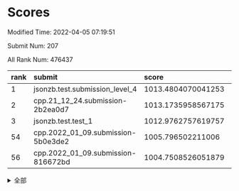 # Scores

Modified Time: 2022-04-05 07:19:51

Submit Num: 207

All Rank Num: 476437

| rank |               submit               |       score        |       sigma        | pk_num |
| :--- | :--------------------------------- | :----------------- | :----------------- | :----- |
| 1    | jsonzb.test.submission_level_4     | 1013.4804070041253 | 0.8127167476652055 | 9212   |
| 2    | cpp.21_12_24.submission-2b2ea0d7   | 1013.1735958567175 | 0.7756673303734334 | 9205   |
| 3    | jsonzb.test.test_1                 | 1012.9762757619757 | 0.8006616692746158 | 9202   |
| 54   | cpp.2022_01_09.submission-5b0e3de2 | 1005.796502211006  | 0.7339312095960892 | 9204   |
| 56   | cpp.2022_01_09.submission-816672bd | 1004.7508526051879 | 0.7408970870716306 | 9209   |


<details>
<summary>全部</summary>

| rank |                 submit                 |       score        |       sigma        | pk_num |
| :--- | :------------------------------------- | :----------------- | :----------------- | :----- |
| 1    | jsonzb.test.submission_level_4         | 1013.4804070041253 | 0.8127167476652055 | 9212   |
| 2    | cpp.21_12_24.submission-2b2ea0d7       | 1013.1735958567175 | 0.7756673303734334 | 9205   |
| 3    | jsonzb.test.test_1                     | 1012.9762757619757 | 0.8006616692746158 | 9202   |
| 4    | gobigger.level_3.submission_level_3_10 | 1012.3398550846896 | 0.777711243002726  | 9207   |
| 5    | gobigger.level_3.submission_level_3_8  | 1011.5901583972615 | 0.7897379076862497 | 9213   |
| 6    | gobigger.level_3.submission_level_3_1  | 1011.518644890468  | 0.7417386535030328 | 9208   |
| 7    | gobigger.level_3.submission_level_3_4  | 1011.3585163284235 | 0.7452453110585676 | 9207   |
| 8    | gobigger.level_3.submission_level_3_12 | 1010.954949890754  | 0.7911634365331326 | 9211   |
| 9    | gobigger.level_3.submission_level_3_18 | 1010.9208545650741 | 0.7385579746234109 | 9209   |
| 10   | gobigger.level_3.submission_level_3_11 | 1010.8962928989864 | 0.7591792278798777 | 9207   |
| 11   | gobigger.level_3.submission_level_3_21 | 1010.8688263203638 | 0.7498771619917095 | 9204   |
| 12   | gobigger.level_3.submission_level_3_15 | 1010.7559927564092 | 0.7843441932714864 | 9207   |
| 13   | gobigger.level_3.submission_level_3_26 | 1010.7385221462664 | 0.7760730393809474 | 9209   |
| 14   | gobigger.level_3.submission_level_3_49 | 1010.7137638118116 | 0.7710173588058347 | 9203   |
| 15   | gobigger.level_3.submission_level_3_13 | 1010.7117685686636 | 0.7846604706784741 | 9210   |
| 16   | gobigger.level_3.submission_level_3_17 | 1010.7015144339183 | 0.7702712304250552 | 9209   |
| 17   | gobigger.level_3.submission_level_3_47 | 1010.693873141385  | 0.7583255008415504 | 9201   |
| 18   | gobigger.level_3.submission_level_3_19 | 1010.6364870060637 | 0.747640844360107  | 9211   |
| 19   | gobigger.level_3.submission_level_3_31 | 1010.5068830646401 | 0.7429717227321336 | 9208   |
| 20   | gobigger.level_3.submission_level_3_41 | 1010.4921045127089 | 0.7701755169492641 | 9206   |
| 21   | gobigger.level_3.submission_level_3_37 | 1010.4119571394388 | 0.7614262685813648 | 9209   |
| 22   | gobigger.level_3.submission_level_3_45 | 1010.3223798042495 | 0.7382962940930239 | 9202   |
| 23   | gobigger.level_3.submission_level_3_22 | 1010.2918177280102 | 0.7644954412366942 | 9209   |
| 24   | gobigger.level_3.submission_level_3_5  | 1010.2721909669264 | 0.7665276561774459 | 9196   |
| 25   | gobigger.level_3.submission_level_3_36 | 1010.148768645846  | 0.7352868919069027 | 9205   |
| 26   | gobigger.level_3.submission_level_3_35 | 1010.0066116833274 | 0.7374694497337871 | 9205   |
| 27   | gobigger.level_3.submission_level_3_32 | 1009.8967521997338 | 0.7731028926740493 | 9209   |
| 28   | gobigger.level_3.submission_level_3_25 | 1009.8086961862576 | 0.7438484508599758 | 9208   |
| 29   | gobigger.level_3.submission_level_3_27 | 1009.7454551804049 | 0.7509394220921102 | 9206   |
| 30   | gobigger.level_3.submission_level_3_7  | 1009.7407096987031 | 0.735495517926728  | 9205   |
| 31   | gobigger.level_3.submission_level_3_20 | 1009.7357270531983 | 0.7476360220016713 | 9205   |
| 32   | gobigger.level_3.submission_level_3_39 | 1009.7347450471899 | 0.7567874248116855 | 9207   |
| 33   | gobigger.level_3.submission_level_3_44 | 1009.7311476685377 | 0.7614565133067319 | 9207   |
| 34   | gobigger.level_3.submission_level_3_2  | 1009.680667386159  | 0.7501435768208367 | 9204   |
| 35   | gobigger.level_3.submission_level_3_40 | 1009.5859449868842 | 0.7371121092853455 | 9203   |
| 36   | gobigger.level_3.submission_level_3_3  | 1009.5651194814143 | 0.7428562958158298 | 9208   |
| 37   | gobigger.level_3.submission_level_3_43 | 1009.5078217357197 | 0.8065746718782514 | 9210   |
| 38   | gobigger.level_3.submission_level_3_16 | 1009.4992467104554 | 0.7629121588885782 | 9209   |
| 39   | gobigger.level_3.submission_level_3_29 | 1009.4883185146512 | 0.7620142485424791 | 9203   |
| 40   | gobigger.level_3.submission_level_3_9  | 1009.4712619150002 | 0.7527356168481496 | 9203   |
| 41   | gobigger.level_3.submission_level_3_0  | 1009.4339358678375 | 0.7742500736801315 | 9207   |
| 42   | gobigger.level_3.submission_level_3_23 | 1009.4097406110556 | 0.7485246875378786 | 9208   |
| 43   | gobigger.level_3.submission_level_3_38 | 1009.400236348615  | 0.7418160558594412 | 9205   |
| 44   | gobigger.level_3.submission_level_3_46 | 1009.2467639198246 | 0.743481202339453  | 9208   |
| 45   | gobigger.level_3.submission_level_3_48 | 1009.2226134957812 | 0.7545135348114844 | 9210   |
| 46   | gobigger.level_3.submission_level_3_42 | 1009.2150469670026 | 0.740301123423207  | 9210   |
| 47   | gobigger.level_3.submission_level_3_34 | 1009.0460471387852 | 0.7356559846442847 | 9205   |
| 48   | gobigger.level_3.submission_level_3_14 | 1008.9793164927016 | 0.7528313731986578 | 9213   |
| 49   | gobigger.level_3.submission_level_3_24 | 1008.9394069783355 | 0.7554009491582565 | 9207   |
| 50   | gobigger.level_3.submission_level_3_6  | 1008.8247715231734 | 0.7646276518080304 | 9208   |
| 51   | gobigger.level_3.submission_level_3_33 | 1008.6999759751102 | 0.726912236608089  | 9203   |
| 52   | gobigger.level_3.submission_level_3_30 | 1008.1431259673736 | 0.7375422294177718 | 9204   |
| 53   | gobigger.level_3.submission_level_3_28 | 1008.0313107103428 | 0.7202373380246813 | 9207   |
| 54   | cpp.2022_01_09.submission-5b0e3de2     | 1005.796502211006  | 0.7339312095960892 | 9204   |
| 55   | gobigger.level_1.submission_level_1_24 | 1004.9108773795226 | 0.7203671326944605 | 9207   |
| 56   | cpp.2022_01_09.submission-816672bd     | 1004.7508526051879 | 0.7408970870716306 | 9209   |
| 57   | gobigger.level_1.submission_level_1_34 | 1004.5495244954149 | 0.7044259037281081 | 9207   |
| 58   | gobigger.level_1.submission_level_1_3  | 1004.4122584924186 | 0.731389454813317  | 9205   |
| 59   | gobigger.level_1.submission_level_1_23 | 1004.3598474180618 | 0.7183048965037101 | 9209   |
| 60   | gobigger.level_1.submission_level_1_29 | 1004.268548926761  | 0.7166781957548493 | 9205   |
| 61   | gobigger.level_1.submission_level_1_16 | 1004.2139945975506 | 0.7104906256842434 | 9204   |
| 62   | gobigger.level_1.submission_level_1_31 | 1004.184932548789  | 0.7154801171090265 | 9206   |
| 63   | gobigger.level_1.submission_level_1_37 | 1004.1752655948197 | 0.7020561011074972 | 9204   |
| 64   | gobigger.level_1.submission_level_1_36 | 1004.1576131524502 | 0.7285044920727238 | 9204   |
| 65   | gobigger.level_1.submission_level_1_32 | 1004.0280653849487 | 0.7256487144673496 | 9207   |
| 66   | gobigger.level_1.submission_level_1_4  | 1003.9383968129762 | 0.7070717651380687 | 9204   |
| 67   | gobigger.level_1.submission_level_1_45 | 1003.7397895895157 | 0.7091268249981166 | 9204   |
| 68   | gobigger.level_1.submission_level_1_13 | 1003.6897763981628 | 0.7099500816155924 | 9202   |
| 69   | gobigger.level_1.submission_level_1_17 | 1003.6333399423388 | 0.7220874230896959 | 9204   |
| 70   | gobigger.level_1.submission_level_1_28 | 1003.5466148402801 | 0.7089163469030155 | 9209   |
| 71   | gobigger.level_1.submission_level_1_40 | 1003.5391017349552 | 0.7171364946705928 | 9204   |
| 72   | gobigger.level_1.submission_level_1_5  | 1003.415409714772  | 0.7230474769072643 | 9209   |
| 73   | gobigger.level_1.submission_level_1_47 | 1003.3937193482668 | 0.7253456319102554 | 9208   |
| 74   | gobigger.level_1.submission_level_1_12 | 1003.3768110470628 | 0.7172829625087763 | 9210   |
| 75   | gobigger.level_1.submission_level_1_19 | 1003.3266085689521 | 0.7205812245860053 | 9211   |
| 76   | gobigger.level_1.submission_level_1_30 | 1003.3038962419855 | 0.7240432667028398 | 9210   |
| 77   | gobigger.level_1.submission_level_1_41 | 1003.2203468160021 | 0.70951806011732   | 9205   |
| 78   | gobigger.level_1.submission_level_1_9  | 1003.1938579955964 | 0.7101713765819854 | 9203   |
| 79   | gobigger.level_1.submission_level_1_2  | 1003.1800727791261 | 0.7164696933127656 | 9206   |
| 80   | gobigger.level_1.submission_level_1_7  | 1003.1678748539225 | 0.7139476310528405 | 9211   |
| 81   | gobigger.level_1.submission_level_1_21 | 1003.0672924215382 | 0.7200230465909081 | 9209   |
| 82   | gobigger.level_1.submission_level_1_39 | 1003.0575535511778 | 0.7138965527717285 | 9208   |
| 83   | gobigger.level_1.submission_level_1_22 | 1003.0130725775444 | 0.7084761156553911 | 9208   |
| 84   | gobigger.level_1.submission_level_1_6  | 1002.8688512482095 | 0.7277465464241859 | 9202   |
| 85   | gobigger.level_1.submission_level_1_10 | 1002.863208720416  | 0.7186242694628582 | 9200   |
| 86   | gobigger.level_1.submission_level_1_11 | 1002.80560975815   | 0.7157492031057636 | 9207   |
| 87   | gobigger.level_1.submission_level_1_42 | 1002.7104846525092 | 0.7136735516487623 | 9212   |
| 88   | gobigger.level_1.submission_level_1_14 | 1002.681265496055  | 0.7064955506251046 | 9204   |
| 89   | gobigger.level_1.submission_level_1_1  | 1002.6324248263697 | 0.724602027970793  | 9212   |
| 90   | gobigger.level_1.submission_level_1_26 | 1002.5947169922888 | 0.7089231144107749 | 9210   |
| 91   | gobigger.level_1.submission_level_1_46 | 1002.5903978379238 | 0.7074395683398782 | 9202   |
| 92   | gobigger.level_1.submission_level_1_48 | 1002.5505312587319 | 0.7204413525285074 | 9209   |
| 93   | gobigger.level_1.submission_level_1_33 | 1002.5254541961287 | 0.7099851119212385 | 9204   |
| 94   | gobigger.level_1.submission_level_1_15 | 1002.4283507384829 | 0.725064873597745  | 9201   |
| 95   | gobigger.level_1.submission_level_1_0  | 1002.4230593934732 | 0.7155804978379039 | 9206   |
| 96   | gobigger.level_1.submission_level_1_38 | 1002.3632061349543 | 0.7092159530352377 | 9210   |
| 97   | gobigger.level_1.submission_level_1_20 | 1002.2361710849486 | 0.7187624680309765 | 9208   |
| 98   | gobigger.level_1.submission_level_1_8  | 1002.234948484785  | 0.7142637372183107 | 9204   |
| 99   | gobigger.level_1.submission_level_1_44 | 1002.2313961824125 | 0.7199188662202595 | 9205   |
| 100  | gobigger.level_1.submission_level_1_18 | 1002.1174666284836 | 0.7293630824769332 | 9205   |
| 101  | gobigger.level_1.submission_level_1_25 | 1002.0152346822838 | 0.7158278449536134 | 9208   |
| 102  | gobigger.level_1.submission_level_1_43 | 1001.9336097606719 | 0.7106068438627863 | 9202   |
| 103  | gobigger.level_1.submission_level_1_35 | 1001.9052177977857 | 0.7069439822943627 | 9208   |
| 104  | gobigger.level_1.submission_level_1_27 | 1001.5272755890867 | 0.7036682451346689 | 9203   |
| 105  | gobigger.level_1.submission_level_1_49 | 1001.5024213848176 | 0.7079818157674006 | 9207   |
| 106  | gobigger.random.submission_random_37   | 997.7469382450654  | 0.7090543039824486 | 9207   |
| 107  | gobigger.random.submission_random_27   | 997.5668078707373  | 0.7080962978462836 | 9209   |
| 108  | gobigger.random.submission_random_39   | 997.5572329219398  | 0.7039300472620419 | 9207   |
| 109  | gobigger.random.submission_random_25   | 997.2011515404927  | 0.707524823363785  | 9204   |
| 110  | gobigger.random.submission_random_10   | 997.0967671701021  | 0.7197649972974616 | 9213   |
| 111  | gobigger.random.submission_random_34   | 997.0530056698109  | 0.7169022754654517 | 9205   |
| 112  | gobigger.random.submission_random_35   | 996.9730749975204  | 0.702361400095807  | 9208   |
| 113  | gobigger.random.submission_random_3    | 996.855372256531   | 0.7135958481595477 | 9212   |
| 114  | gobigger.random.submission_random_12   | 996.8410062231325  | 0.7099287272207475 | 9208   |
| 115  | gobigger.random.submission_random_44   | 996.7798476397314  | 0.7035622685630081 | 9209   |
| 116  | gobigger.random.submission_random_28   | 996.7545897719305  | 0.70690713837236   | 9205   |
| 117  | gobigger.random.submission_random_31   | 996.7081372211851  | 0.7133070852313377 | 9209   |
| 118  | gobigger.random.submission_random_49   | 996.7027513440619  | 0.7141373775549442 | 9203   |
| 119  | gobigger.random.submission_random_38   | 996.6343331801226  | 0.6974721359397523 | 9211   |
| 120  | gobigger.random.submission_random_16   | 996.5978159246481  | 0.7249201802809353 | 9200   |
| 121  | gobigger.random.submission_random_11   | 996.5571199197776  | 0.7055871310007249 | 9211   |
| 122  | gobigger.random.submission_random_22   | 996.5523750933464  | 0.7151216708698052 | 9208   |
| 123  | gobigger.random.submission_random_41   | 996.5037145420687  | 0.7081826146336229 | 9208   |
| 124  | gobigger.random.submission_random_43   | 996.4862193207038  | 0.7048922794608392 | 9204   |
| 125  | gobigger.random.submission_random_13   | 996.4165444334648  | 0.7083251664502616 | 9205   |
| 126  | gobigger.random.submission_random_20   | 996.4109978615726  | 0.6990106472545983 | 9207   |
| 127  | gobigger.random.submission_random_21   | 996.4024895180523  | 0.700055840273181  | 9213   |
| 128  | gobigger.random.submission_random_42   | 996.3662835266149  | 0.7153581152444596 | 9208   |
| 129  | gobigger.random.submission_random_5    | 996.3308712924104  | 0.7054586020865259 | 9205   |
| 130  | gobigger.random.submission_random_1    | 996.2296424256126  | 0.7146642376618073 | 9202   |
| 131  | gobigger.random.submission_random_9    | 996.217736371975   | 0.7008529459396994 | 9211   |
| 132  | gobigger.random.submission_random_23   | 996.2094508627622  | 0.7018790482215179 | 9207   |
| 133  | gobigger.random.submission_random_18   | 996.1585944231708  | 0.7195848971521623 | 9209   |
| 134  | gobigger.random.submission_random_7    | 996.0796027670718  | 0.7230385570277224 | 9206   |
| 135  | gobigger.random.submission_random_30   | 996.065475175615   | 0.7058234196668952 | 9206   |
| 136  | gobigger.random.submission_random_32   | 995.9412820408976  | 0.7130309916533066 | 9201   |
| 137  | gobigger.random.submission_random_4    | 995.8926338908425  | 0.6966097495313068 | 9207   |
| 138  | gobigger.random.submission_random_46   | 995.8759684392134  | 0.7167877165308559 | 9204   |
| 139  | gobigger.random.submission_random_33   | 995.8640425563143  | 0.7175218642391199 | 9204   |
| 140  | gobigger.random.submission_random_19   | 995.6997436295181  | 0.6989042737943217 | 9208   |
| 141  | gobigger.random.submission_random_0    | 995.68980291111    | 0.7031547006192258 | 9208   |
| 142  | gobigger.random.submission_random_26   | 995.6407237427399  | 0.7245226004600116 | 9211   |
| 143  | gobigger.random.submission_random_8    | 995.5887444559002  | 0.7174489540867356 | 9209   |
| 144  | gobigger.random.submission_random_29   | 995.450515808166   | 0.7122868502923843 | 9205   |
| 145  | gobigger.random.submission_random_14   | 995.4032861313578  | 0.7004954801488823 | 9200   |
| 146  | gobigger.random.submission_random_6    | 995.2899158079038  | 0.7071634755984393 | 9200   |
| 147  | gobigger.random.submission_random_40   | 995.2326714075233  | 0.7133453216502457 | 9207   |
| 148  | gobigger.random.submission_random_15   | 995.2220143143688  | 0.7058033862452772 | 9211   |
| 149  | gobigger.random.submission_random_17   | 995.1700784608206  | 0.720436102175755  | 9207   |
| 150  | gobigger.random.submission_random_36   | 995.0817227925396  | 0.7165435669750329 | 9206   |
| 151  | gobigger.random.submission_random_24   | 995.0750919891896  | 0.7133683229930999 | 9210   |
| 152  | gobigger.random.submission_random_47   | 994.8458327776764  | 0.7100054227198614 | 9208   |
| 153  | gobigger.random.submission_random_45   | 994.776379701084   | 0.704071736819036  | 9208   |
| 154  | gobigger.random.submission_random_48   | 994.7139366589944  | 0.7027977835676484 | 9206   |
| 155  | gobigger.random.submission_random_2    | 994.4974505461779  | 0.7192393607469753 | 9207   |
| 156  | gobigger.level_2.submission_level_2_12 | 994.1449299656579  | 0.7312758477928709 | 9206   |
| 157  | gobigger.level_2.submission_level_2_6  | 994.0298223870199  | 0.7216522808795718 | 9210   |
| 158  | gobigger.level_2.submission_level_2_20 | 993.8885259694432  | 0.732696659642158  | 9204   |
| 159  | gobigger.level_2.submission_level_2_0  | 993.8841360977372  | 0.7379189545910119 | 9210   |
| 160  | gobigger.level_2.submission_level_2_46 | 993.5070009611677  | 0.7285070133618908 | 9205   |
| 161  | gobigger.level_2.submission_level_2_39 | 993.4716044021696  | 0.7498671613104605 | 9208   |
| 162  | gobigger.level_2.submission_level_2_34 | 993.4273291642578  | 0.7353055367446031 | 9206   |
| 163  | gobigger.level_2.submission_level_2_43 | 993.3117538961982  | 0.7308871453791067 | 9206   |
| 164  | gobigger.level_2.submission_level_2_22 | 993.175730251164   | 0.7110229637537667 | 9209   |
| 165  | gobigger.level_2.submission_level_2_13 | 993.0111407370999  | 0.7366692277208121 | 9209   |
| 166  | gobigger.level_2.submission_level_2_28 | 992.8364867452258  | 0.7286635533694077 | 9202   |
| 167  | gobigger.level_2.submission_level_2_26 | 992.7591362553944  | 0.7339420542351903 | 9208   |
| 168  | gobigger.level_2.submission_level_2_29 | 992.6544356851139  | 0.7325385351622715 | 9207   |
| 169  | gobigger.level_2.submission_level_2_2  | 992.5951811390402  | 0.7394348255805109 | 9213   |
| 170  | gobigger.level_2.submission_level_2_15 | 992.5463490023864  | 0.7345966737714186 | 9208   |
| 171  | gobigger.level_2.submission_level_2_40 | 992.5143917588529  | 0.7518290412184208 | 9209   |
| 172  | gobigger.level_2.submission_level_2_44 | 992.3904468004162  | 0.7411300116750587 | 9201   |
| 173  | gobigger.level_2.submission_level_2_23 | 992.3586690874174  | 0.7474992747080162 | 9205   |
| 174  | gobigger.level_2.submission_level_2_17 | 992.3524518984856  | 0.7470704776047989 | 9202   |
| 175  | gobigger.level_2.submission_level_2_27 | 992.2522948990711  | 0.7240072366671326 | 9210   |
| 176  | gobigger.level_2.submission_level_2_33 | 992.206080060145   | 0.7517118890066256 | 9203   |
| 177  | gobigger.level_2.submission_level_2_9  | 992.1962092693135  | 0.765045765258828  | 9205   |
| 178  | gobigger.level_2.submission_level_2_49 | 992.1688846383588  | 0.7508251960015322 | 9200   |
| 179  | gobigger.level_2.submission_level_2_37 | 992.1526480431284  | 0.7390071649338471 | 9204   |
| 180  | gobigger.level_2.submission_level_2_3  | 992.0769205112852  | 0.7601347615874471 | 9205   |
| 181  | gobigger.level_2.submission_level_2_16 | 992.0552301094682  | 0.7419091803051235 | 9206   |
| 182  | gobigger.level_2.submission_level_2_24 | 992.0281461954825  | 0.7491795347324931 | 9200   |
| 183  | gobigger.level_2.submission_level_2_10 | 991.9799529058234  | 0.7467687769358374 | 9208   |
| 184  | gobigger.level_2.submission_level_2_18 | 991.9500474734791  | 0.7422261076315276 | 9212   |
| 185  | gobigger.level_2.submission_level_2_38 | 991.9215100110164  | 0.7379978146374669 | 9203   |
| 186  | gobigger.level_2.submission_level_2_35 | 991.9127286513923  | 0.7499595923334081 | 9209   |
| 187  | gobigger.level_2.submission_level_2_48 | 991.881433654993   | 0.7484952611639012 | 9206   |
| 188  | gobigger.level_2.submission_level_2_42 | 991.8666120873479  | 0.7423236344606244 | 9207   |
| 189  | gobigger.level_2.submission_level_2_30 | 991.8435666162551  | 0.7484249328143302 | 9203   |
| 190  | gobigger.level_2.submission_level_2_31 | 991.7754422899839  | 0.7354726060611445 | 9202   |
| 191  | gobigger.level_2.submission_level_2_7  | 991.7556625740093  | 0.7325141101757459 | 9203   |
| 192  | gobigger.level_2.submission_level_2_11 | 991.7477176259841  | 0.7549359351873335 | 9209   |
| 193  | gobigger.level_2.submission_level_2_41 | 991.7392595186421  | 0.74597608755886   | 9206   |
| 194  | gobigger.level_2.submission_level_2_21 | 991.5229757702747  | 0.7247239937240832 | 9209   |
| 195  | gobigger.level_2.submission_level_2_8  | 991.4370489437338  | 0.7627081140434531 | 9207   |
| 196  | gobigger.level_2.submission_level_2_5  | 991.3508078299009  | 0.7750281622255112 | 9206   |
| 197  | gobigger.level_2.submission_level_2_4  | 991.1455436408977  | 0.7607017804639451 | 9203   |
| 198  | gobigger.level_2.submission_level_2_45 | 991.0641054528077  | 0.74056650043135   | 9210   |
| 199  | gobigger.level_2.submission_level_2_14 | 991.0493900719921  | 0.7442718550532692 | 9208   |
| 200  | gobigger.level_2.submission_level_2_19 | 991.0372462171356  | 0.7575655191770906 | 9206   |
| 201  | gobigger.level_2.submission_level_2_47 | 990.9964653734536  | 0.7630603728813337 | 9205   |
| 202  | gobigger.level_2.submission_level_2_32 | 990.9103214305786  | 0.7434142316006468 | 9210   |
| 203  | gobigger.level_2.submission_level_2_25 | 990.9087635943995  | 0.7601082124840025 | 9211   |
| 204  | gobigger.level_2.submission_level_2_1  | 990.8507762024753  | 0.7621739294396866 | 9207   |
| 205  | gobigger.level_2.submission_level_2_36 | 990.4544417168808  | 0.772752381474055  | 9201   |
| 206  | gobigger.none.submission_none_1        | 977.068181577495   | 1.375716057781015  | 9207   |
| 207  | gobigger.none.submission_none_0        | 976.0143214266528  | 1.4778894187493237 | 9203   |

</details>